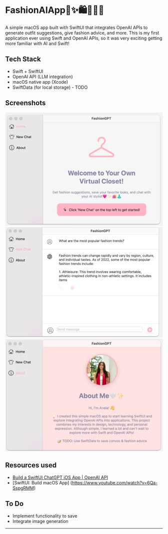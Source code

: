 # FashionAIApp🩷​​✨​🛍️👗👛​​🫶​

A simple macOS app built with SwiftUI that integrates OpenAI APIs to generate outfit suggestions, give fashion advice, and more. This is my first application ever using Swift and OpenAI APIs, so it was very exciting getting more familiar with AI and Swift!

## Tech Stack
- Swift + SwiftUI
- OpenAI API (LLM integration)
- macOS native app (Xcode)
- SwiftData (for local storage) - TODO

## Screenshots
![image alt](https://github.com/anelatrakic/FashionAIApp/blob/ed649a6ed9f310bb930823200dbeb72ef5ab4386/HomePage.png)
![image alt](https://github.com/anelatrakic/FashionAIApp/blob/ed649a6ed9f310bb930823200dbeb72ef5ab4386/ChatPage.png)
![image alt](https://github.com/anelatrakic/FashionAIApp/blob/ed649a6ed9f310bb930823200dbeb72ef5ab4386/AboutPage.png)

## Resources used
- [Build a SwiftUI ChatGPT iOS App | OpenAI API](https://www.youtube.com/watch?v=PLEgTCT20zU)
- [SwiftUI: Build macOS App] (https://www.youtube.com/watch?v=6Qa-SspgRMM)

## To Do
- Implement functionality to save
- Integrate image generation

---
